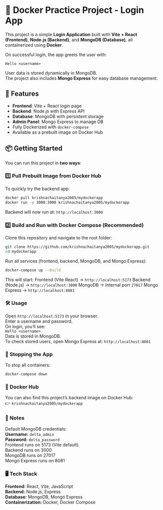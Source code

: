 # 🐳 Docker Practice Project - Login App

This project is a simple **Login Application** built with **Vite + React (Frontend)**, **Node.js (Backend)**, and **MongoDB (Database)**, all containerized using **Docker**.  

On successful login, the app greets the user with:

`Hello <username>`

User data is stored dynamically in MongoDB.  
The project also includes **Mongo Express** for easy database management.

## 🚀 Features
- **Frontend**: Vite + React login page  
- **Backend**: Node.js with Express API  
- **Database**: MongoDB with persistent storage  
- **Admin Panel**: Mongo Express to manage DB  
- Fully Dockerized with `docker-compose`  
- Available as a prebuilt image on Docker Hub  


## 📦 Getting Started

You can run this project in **two ways**:

### 1️⃣ Pull Prebuilt Image from Docker Hub
To quickly try the backend app:

```bash
docker pull krishnachaitanya2005/mydockerapp
docker run -p 3000:3000 krishnachaitanya2005/mydockerapp
```
Backend will now run at:
`http://localhost:3000`

### 2️⃣ Build and Run with Docker Compose (Recommended)
Clone this repository and navigate to the root folder:
```bash
git clone https://github.com/krishnachaitanya2005/mydockerapp.git
cd mydockerapp
```
Run all services (frontend, backend, MongoDB, and Mongo Express):
```bash
docker-compose up --build
```
This will start:
Frontend (Vite React) → `http://localhost:5173`
Backend (Node.js) → `http://localhost:3000`
MongoDB → Internal port `27017`
Mongo Express → `http://localhost:8081`

### 🛠️ Usage
Open `http://localhost:5173` in your browser.  
Enter a username and password.  
On login, you’ll see:  
`Hello <username>`  
Data is stored in MongoDB.  
To check stored users, open Mongo Express at: `http://localhost:8081`  

### 🧹 Stopping the App
To stop all containers:  
```bash
docker-compose down
```
### 🐳 Docker Hub  
You can also find this project’s backend image on Docker Hub:  
👉 `krishnachaitanya2005/mydockerapp`

### 📌 Notes  
Default MongoDB credentials:  
**Username:** `delta_admin`  
**Password:** `delta_password`  
Frontend runs on 5173 (Vite default)  
Backend runs on 3000  
MongoDB runs on 27017  
Mongo Express runs on 8081  

### 🖥️ Tech Stack  
**Frontend**: React, Vite, JavaScript  
**Backend:** Node.js, Express  
**Database:** MongoDB, Mongo Express  
**Containerization:** Docker, Docker Compose  
